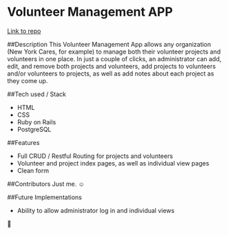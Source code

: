 # Volunteer Management APP

[Link to repo](https://github.com/ambervandy/wdi_project_4_ruby/tree/master/volunteer_app "Link to repo")

##Description
This Volunteer Management App allows any organization (New York Cares, for example) to manage both their volunteer projects and 
volunteers in one place. In just a couple of clicks, an administrator can add, edit, and remove both projects and volunteers, add
projects to volunteers and/or volunteers to projects, as well as add notes about each project as they come up. 

##Tech used / Stack
- HTML
- CSS
- Ruby on Rails
- PostgreSQL

##Features
- Full CRUD / Restful Routing for projects and volunteers
- Volunteer and project index pages, as well as individual view pages
- Clean form

##Contributors
Just me. :relaxed:

##Future Implementations
- Ability to allow administrator log in and individual views

:raised_hands:
